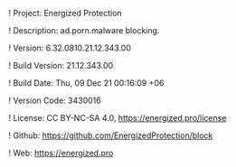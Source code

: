 ! Project: Energized Protection

! Description: ad.porn.malware blocking.

! Version: 6.32.0810.21.12.343.00

! Build Version: 21.12.343.00

! Build Date: Thu, 09 Dec 21 00:16:09 +06

! Version Code: 3430016

! License: CC BY-NC-SA 4.0, https://energized.pro/license

! Github: https://github.com/EnergizedProtection/block

! Web: https://energized.pro
